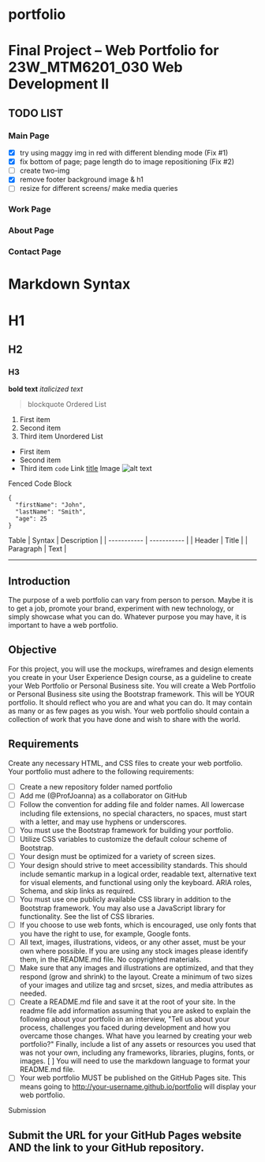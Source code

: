 # portfolio
# Final Project – Web Portfolio for 23W_MTM6201_030 Web Development II

## TODO LIST
### Main Page
- [x] try using maggy img in red with different blending mode (Fix #1)
- [x] fix bottom of page; page length do to image repositioning (Fix #2)
- [ ] create two-img
- [x] remove footer background image & h1
- [ ] resize for different screens/ make media queries
### Work Page
### About Page
### Contact Page

# Markdown Syntax
# H1
## H2
### H3
**bold text**
*italicized text*
> blockquote
Ordered List
1. First item
2. Second item
3. Third item
Unordered List
- First item
- Second item
- Third item
`code`
Link
[title](https://www.example.com)
Image
![alt text](image.jpg)

Fenced Code Block
```
{
  "firstName": "John",
  "lastName": "Smith",
  "age": 25
}
```

Table
| Syntax | Description |
| ----------- | ----------- |
| Header | Title |
| Paragraph | Text |

---
## Introduction

The purpose of a web portfolio can vary from person to person. Maybe it is to get a job, promote your brand, experiment with new technology, or simply showcase what you can do. Whatever purpose you may have, it is important to have a web portfolio.

## Objective

For this project, you will use the mockups, wireframes and design elements you create in your User Experience Design course, as a guideline to create your Web Portfolio or Personal Business site. You will create a Web Portfolio or Personal Business site using the Bootstrap framework. This will be YOUR portfolio. It should reflect who you are and what you can do. It may contain as many or as few pages as you wish. Your web portfolio should contain a collection of work that you have done and wish to share with the world.

## Requirements

Create any necessary HTML, and CSS files to create your web portfolio. Your portfolio must adhere to the following requirements:

- [ ] Create a new repository folder named portfolio
- [ ] Add me (@ProfJoanna) as a collaborator on GitHub
- [ ] Follow the convention for adding file and folder names. All lowercase including file extensions, no special characters, no spaces, must start with a letter, and may use hyphens or underscores.
- [ ] You must use the Bootstrap framework for building your portfolio.
- [ ] Utilize CSS variables to customize the default colour scheme of Bootstrap.
- [ ] Your design must be optimized for a variety of screen sizes.
- [ ] Your design should strive to meet accessibility standards. This should include semantic markup in a logical order, readable text, alternative text for visual elements, and functional using only the keyboard. ARIA roles, Schema, and skip links as required.
- [ ] You must use one publicly available CSS library in addition to the Bootstrap framework. You may also use a JavaScript library for functionality. See the list of CSS libraries.
- [ ] If you choose to use web fonts, which is encouraged, use only fonts that you have the right to use, for example, Google fonts.
- [ ] All text, images, illustrations, videos, or any other asset, must be your own where possible. If you are using any stock images please identify them, in the README.md file. No copyrighted materials.
- [ ] Make sure that any images and illustrations are optimized, and that they respond (grow and shrink) to the layout. Create a minimum of two sizes of your images and utilize <picture> tag and srcset, sizes, and media attributes as needed.
- [ ] Create a README.md file and save it at the root of your site. In the readme file add information assuming that you are asked to explain the following about your portfolio in an interview, "Tell us about your process, challenges you faced during development and how you overcame those changes. What have you learned by creating your web portfolio?" Finally, include a list of any assets or resources you used that was not your own, including any frameworks, libraries, plugins, fonts, or images. [ ] You will need to use the markdown language to format your README.md file.
- [ ] Your web portfolio MUST be published on the GitHub Pages site. This means going to http://your-username.github.io/portfolio will display your web portfolio.

Submission
  
Submit the URL for your GitHub Pages website AND the link to your GitHub repository.
---
